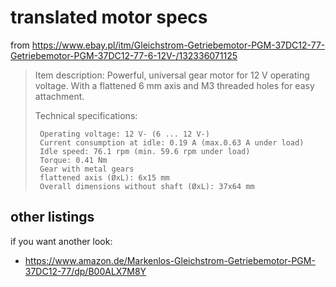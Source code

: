 # translated motor specs

from https://www.ebay.pl/itm/Gleichstrom-Getriebemotor-PGM-37DC12-77-Getriebemotor-PGM-37DC12-77-6-12V-/132336071125

> Item description: Powerful, universal gear motor for 12 V operating voltage. With a flattened 6 mm axis and M3 threaded holes for easy attachment.
>
> Technical specifications:
>
>      Operating voltage: 12 V- (6 ... 12 V-)
>      Current consumption at idle: 0.19 A (max.0.63 A under load)
>      Idle speed: 76.1 rpm (min. 59.6 rpm under load)
>      Torque: 0.41 Nm
>      Gear with metal gears
>      flattened axis (ØxL): 6x15 mm
>      Overall dimensions without shaft (ØxL): 37x64 mm

## other listings

if you want another look:

- https://www.amazon.de/Markenlos-Gleichstrom-Getriebemotor-PGM-37DC12-77/dp/B00ALX7M8Y
